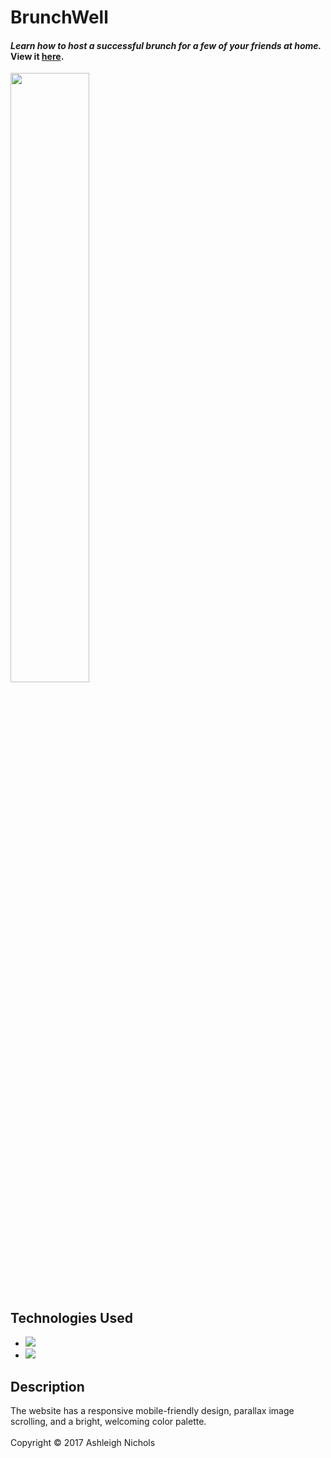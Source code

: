 # BrunchWell

#### *Learn how to host a successful brunch for a few of your friends at home.* View it [**here**](https://aekari.github.io/BrunchWell/ "BrunchWell").

<img src= "https://i.imgur.com/77Rhe2E.png" width="50%">

## Technologies Used

* ![](https://img.shields.io/badge/-HTML-black.svg?style=flat-square&logo=html5&colorB=000)
* ![](https://img.shields.io/badge/-CSS-black.svg?style=flat-square&logo=css3&colorB=000)

## Description
The website has a responsive mobile-friendly design, parallax image scrolling, and a bright, welcoming color palette. 
<br><br>
Copyright © 2017 Ashleigh Nichols
